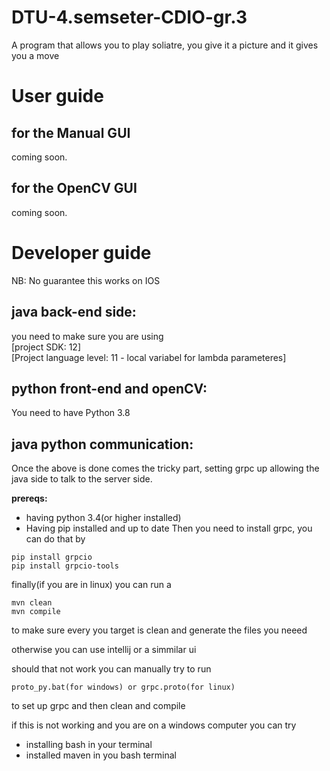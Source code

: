 # DTU-4.semseter-CDIO-gr.3
A program that allows you to play soliatre, you give it a picture and it gives you a move

# User guide 
## for the Manual GUI
coming soon.

## for the OpenCV GUI
coming soon.


# Developer guide
NB: No guarantee this works on IOS
## java back-end side:
you need to make sure you are using       
[project SDK: 12]     
[Project language level: 11 - local variabel for lambda parameteres]

## python front-end and openCV:
You need to have Python 3.8

## java python communication:
Once the above is done comes the tricky part, setting grpc up allowing the java side to talk to the server side.

**prereqs:**
- having python 3.4(or higher installed)
- Having pip installed and up to date
Then you need to install grpc, you can do that by
```
pip install grpcio
pip install grpcio-tools
```
finally(if you are in linux) you can run a
```
mvn clean
mvn compile
```
to make sure every you target is clean and generate the files you neeed 

otherwise you can use intellij or a simmilar ui

should that not work you can manually try to run
```
proto_py.bat(for windows) or grpc.proto(for linux)
```
to set up grpc and then clean and compile

if this is not working and you are on a windows computer you can try
- installing bash in your terminal
- installed maven in you bash terminal

